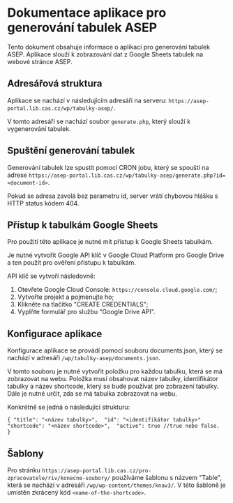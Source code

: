 # Dokumentace aplikace pro generování tabulek ASEP

Tento dokument obsahuje informace o aplikaci pro generování tabulek ASEP. Aplikace slouží k zobrazování dat z Google Sheets tabulek na webové stránce ASEP.

## Adresářová struktura

Aplikace se nachází v následujícím adresáři na serveru: `https://asep-portal.lib.cas.cz/wp/tabulky-asep/`.

V tomto adresáři se nachází soubor `generate.php`, který slouží k vygenerování tabulek.

## Spuštění generování tabulek

Generování tabulek lze spustit pomocí CRON jobu, který se spouští na adrese `https://asep-portal.lib.cas.cz/wp/tabulky-asep/generate.php?id=<document-id>`.

Pokud se adresa zavolá bez parametru id, server vrátí chybovou hlášku s HTTP status kódem 404.

## Přístup k tabulkám Google Sheets

Pro použití této aplikace je nutné mít přístup k Google Sheets tabulkám.

Je nutné vytvořit Google API klíč v Google Cloud Platform pro Google Drive a ten použít pro ověření přístupu k tabulkám.

API klíč se vytvoří následovně:

1. Otevřete Google Cloud Console: `https://console.cloud.google.com/`;
2. Vytvořte projekt a pojmenujte ho;
3. Klikněte na tlačítko "CREATE CREDENTIALS";
4. Vyplňte formulář pro službu "Google Drive API".

## Konfigurace aplikace

Konfigurace aplikace se provádí pomocí souboru documents.json, který se nachází v adresáři `/wp/tabulky-asep/documents.json`.

V tomto souboru je nutné vytvořit položku pro každou tabulku, která se má zobrazovat na webu. Položka musí obsahovat název tabulky, identifikátor tabulky a název shortcode, který se bude používat pro zobrazení tabulky. Dále je nutné určit, zda se má tabulka zobrazovat na webu.

Konkrétně se jedná o následující strukturu:

`
{
    "title": "<název tabulky>", 
    "id": "<identifikátor tabulky>" 
    "shortcode": "<název shortcode>", 
    "active": true //true nebo false. 
}
`
## Šablony

Pro stránku `https://asep-portal.lib.cas.cz/pro-zpracovatele/riv/konecne-soubory/` používáme šablonu s názvem "Table", která se nachází v adresáři `/wp/wp-content/themes/knav3/`. V této šabloně je umístěn zkrácený kód `<name-of-the-shortcode>`.
